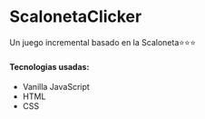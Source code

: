 # ScalonetaClicker
Un juego incremental basado en la Scaloneta⭐⭐⭐

#### Tecnologias usadas: 
+ Vanilla JavaScript
+ HTML
+ CSS
